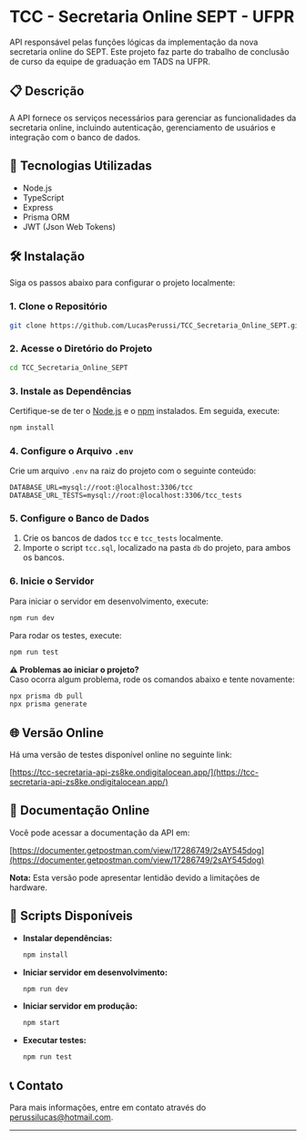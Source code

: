 
# TCC - Secretaria Online SEPT - UFPR

API responsável pelas funções lógicas da implementação da nova secretaria online do SEPT. Este projeto faz parte do trabalho de conclusão de curso da equipe de graduação em TADS na UFPR.

## 📋 Descrição

A API fornece os serviços necessários para gerenciar as funcionalidades da secretaria online, incluindo autenticação, gerenciamento de usuários e integração com o banco de dados.

## 🚀 Tecnologias Utilizadas

- Node.js
- TypeScript
- Express
- Prisma ORM
- JWT (Json Web Tokens)

## 🛠️ Instalação

Siga os passos abaixo para configurar o projeto localmente:

### 1. Clone o Repositório

```bash
git clone https://github.com/LucasPerussi/TCC_Secretaria_Online_SEPT.git
```

### 2. Acesse o Diretório do Projeto

```bash
cd TCC_Secretaria_Online_SEPT
```

### 3. Instale as Dependências

Certifique-se de ter o [Node.js](https://nodejs.org/) e o [npm](https://www.npmjs.com/) instalados. Em seguida, execute:

```bash
npm install
```

### 4. Configure o Arquivo `.env`

Crie um arquivo `.env` na raiz do projeto com o seguinte conteúdo:

```
DATABASE_URL=mysql://root:@localhost:3306/tcc
DATABASE_URL_TESTS=mysql://root:@localhost:3306/tcc_tests
```

### 5. Configure o Banco de Dados

1. Crie os bancos de dados `tcc` e `tcc_tests` localmente.
2. Importe o script `tcc.sql`, localizado na pasta `db` do projeto, para ambos os bancos.

### 6. Inicie o Servidor

Para iniciar o servidor em desenvolvimento, execute:

```bash
npm run dev
```

Para rodar os testes, execute:

```bash
npm run test
```

**⚠️ Problemas ao iniciar o projeto?**  
Caso ocorra algum problema, rode os comandos abaixo e tente novamente:

```bash
npx prisma db pull
npx prisma generate
```

## 🌐 Versão Online

Há uma versão de testes disponível online no seguinte link:

[https://tcc-secretaria-api-zs8ke.ondigitalocean.app/](https://tcc-secretaria-api-zs8ke.ondigitalocean.app/)

## 📖 Documentação Online

Você pode acessar a documentação da API em:

[https://documenter.getpostman.com/view/17286749/2sAY545dog](https://documenter.getpostman.com/view/17286749/2sAY545dog)

**Nota:** Esta versão pode apresentar lentidão devido a limitações de hardware.

## 🔧 Scripts Disponíveis

- **Instalar dependências:**
  ```bash
  npm install
  ```

- **Iniciar servidor em desenvolvimento:**
  ```bash
  npm run dev
  ```

- **Iniciar servidor em produção:**
  ```bash
  npm start
  ```

- **Executar testes:**
  ```bash
  npm run test
  ```



## 📞 Contato

Para mais informações, entre em contato através do [perussilucas@hotmail.com](mailto:perussilucas@hotmail.com).

---